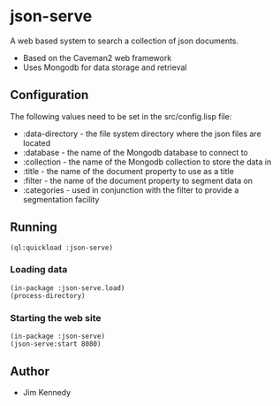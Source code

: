 # json-serve

A web based system to search a collection of json documents.

- Based on the Caveman2 web framework
- Uses Mongodb for data storage and retrieval

## Configuration
The following values need to be set in the src/config.lisp file:

- :data-directory - the file system directory where the json files are located
- :database - the name of the Mongodb database to connect to 
- :collection - the name of the Mongodb collection to store the data in
- :title  - the name of the document property to use as a title
- :filter - the name of the document property to segment data on
- :categories - used in conjunction with the filter to provide a segmentation facility

## Running
    (ql:quickload :json-serve)

### Loading data
    (in-package :json-serve.load)
    (process-directory)

### Starting the web site
    (in-package :json-serve)
    (json-serve:start 8080)

## Author

* Jim Kennedy
